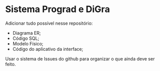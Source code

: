# Sistema Prograd e DiGra

Adicionar tudo possível nesse repositório:
- Diagrama ER;
- Código SQL;
- Modelo Físico;
- Código do aplicativo da interface;

Usar o sistema de Issues do github para organizar o que ainda deve ser feito.

